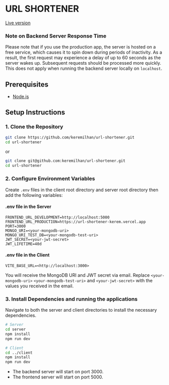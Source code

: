 # URL SHORTENER

[Live version](https://url-shortener-kerem.vercel.app)

### Note on Backend Server Response Time

Please note that if you use the production app, the server is hosted on a free service, which causes it to spin down during periods of inactivity. As a result, the first request may experience a delay of up to 60 seconds as the server wakes up. Subsequent requests should be processed more quickly. This does not apply when running the backend server locally on `localhost`.

## Prerequisites

-   [Node.js](https://nodejs.org/)

## Setup Instructions

### 1. Clone the Repository

```sh
git clone https://github.com/keremilhan/url-shortener.git
cd url-shortener
```

or

```sh
git clone git@github.com:keremilhan/url-shortener.git
cd url-shortener
```

### 2. Configure Environment Variables

Create `.env` files in the client root directory and server root directory then add the following variables:

#### .env file in the Server

```dotenv
FRONTEND_URL_DEVELOPMENT=http://localhost:5000
FRONTEND_URL_PRODUCTION=https://url-shortener-kerem.vercel.app
PORT=3000
MONGO_URI=<your-mongodb-uri>
MONGO_URI_TEST_DB=<your-mongodb-test-uri>
JWT_SECRET=<your-jwt-secret>
JWT_LIFETIME=40d
```

#### .env file in the Client

```dotenv
VITE_BASE_URL=<http://localhost:3000>
```

You will receive the MongoDB URI and JWT secret via email.
Replace `<your-mongodb-uri>` `<your-mongodb-test-uri>` and `<your-jwt-secret>` with the values you received in the email.

### 3. Install Dependencies and running the applications

Navigate to both the server and client directories to install the necessary dependencies.

```sh
# Server
cd server
npm install
npm run dev

# Client
cd ../client
npm install
npm run dev
```

-   The backend server will start on port 3000.
-   The frontend server will start on port 5000.
